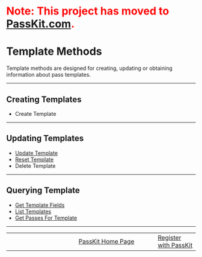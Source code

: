 # <font color='#ff0000'>Note: This project has moved to <a href='https://passkit.com/documentation/'>PassKit.com</a>.</font> #

# Template Methods #

Template methods are designed for creating, updating or obtaining information about pass templates.

---

## Creating Templates ##

  * Create Template

---

## Updating Templates ##

  * [Update Template](UpdateTemplate.md)
  * [Reset Template](ResetTemplate.md)
  * Delete Template

---

## Querying Template ##

  * [Get Template Fields](GetTemplateDetails.md)
  * [List Templates](ListTemplates.md)
  * [Get Passes For Template](GetPassesForTemplate.md)


---


<table border='0'>
<blockquote><tr>
<blockquote><td width='361'></td>
<td width='353'><a href='http://PassKit.com/'>PassKit Home Page</a></td>
<td width='128'><a href='https://create.passkit.com'>Register with PassKit</a></td>
</blockquote></tr>
</table>
